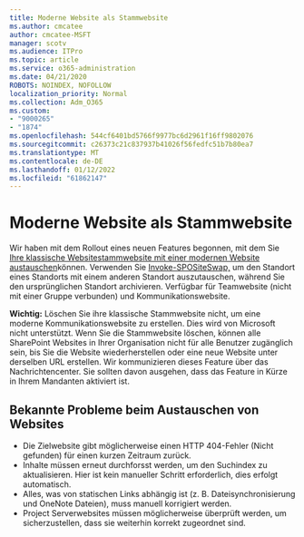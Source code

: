 ```yaml
---
title: Moderne Website als Stammwebsite
ms.author: cmcatee
author: cmcatee-MSFT
manager: scotv
ms.audience: ITPro
ms.topic: article
ms.service: o365-administration
ms.date: 04/21/2020
ROBOTS: NOINDEX, NOFOLLOW
localization_priority: Normal
ms.collection: Adm_O365
ms.custom:
- "9000265"
- "1874"
ms.openlocfilehash: 544cf6401bd5766f9977bc6d2961f16ff9802076
ms.sourcegitcommit: c26373c21c837937b41026f56fedfc51b7b80ea7
ms.translationtype: MT
ms.contentlocale: de-DE
ms.lasthandoff: 01/12/2022
ms.locfileid: "61862147"
---
```

# <a name="modern-site-as-root-site"></a>Moderne Website als Stammwebsite

Wir haben mit dem Rollout eines neuen Features begonnen, mit dem Sie [Ihre klassische Websitestammwebsite mit einer modernen Website austauschen](https://docs.microsoft.com/sharepoint/modern-root-site)können. Verwenden Sie [Invoke-SPOSiteSwap,](https://docs.microsoft.com/powershell/module/sharepoint-online/invoke-spositeswap?view=sharepoint-ps&preserve-view=true) um den Standort eines Standorts mit einem anderen Standort auszutauschen, während Sie den ursprünglichen Standort archivieren. Verfügbar für Teamwebsite (nicht mit einer Gruppe verbunden) und Kommunikationswebsite.

**Wichtig:** Löschen Sie ihre klassische Stammwebsite nicht, um eine moderne Kommunikationswebsite zu erstellen. Dies wird von Microsoft nicht unterstützt. Wenn Sie die Stammwebsite löschen, können alle SharePoint Websites in Ihrer Organisation nicht für alle Benutzer zugänglich sein, bis Sie die Website wiederherstellen oder eine neue Website unter derselben URL erstellen. Wir kommunizieren dieses Feature über das Nachrichtencenter. Sie sollten davon ausgehen, dass das Feature in Kürze in Ihrem Mandanten aktiviert ist.

## <a name="known-issues-with-swapping-sites"></a>Bekannte Probleme beim Austauschen von Websites
- Die Zielwebsite gibt möglicherweise einen HTTP 404-Fehler (Nicht gefunden) für einen kurzen Zeitraum zurück.
- Inhalte müssen erneut durchforsst werden, um den Suchindex zu aktualisieren. Hier ist kein manueller Schritt erforderlich, dies erfolgt automatisch.
- Alles, was von statischen Links abhängig ist (z. B. Dateisynchronisierung und OneNote Dateien), muss manuell korrigiert werden.
- Project Serverwebsites müssen möglicherweise überprüft werden, um sicherzustellen, dass sie weiterhin korrekt zugeordnet sind. 
